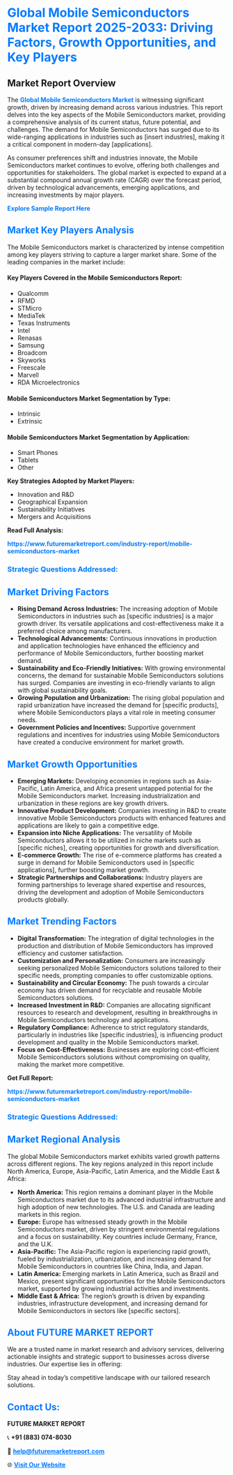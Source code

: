 <h1 style="color: #007BFF;">Global Mobile Semiconductors Market Report 2025-2033: Driving Factors, Growth Opportunities, and Key Players</h1>

<section id="overview">
<h2>Market Report Overview</h2>
<p>The <a href="https://www.futuremarketreport.com/industry-report/mobile-semiconductors-market" style="color: #007BFF; text-decoration: none;"><strong>Global Mobile Semiconductors Market</strong></a> is witnessing significant growth, driven by increasing demand across various industries. This report delves into the key aspects of the Mobile Semiconductors market, providing a comprehensive analysis of its current status, future potential, and challenges. The demand for Mobile Semiconductors has surged due to its wide-ranging applications in industries such as [insert industries], making it a critical component in modern-day [applications].</p>
<p>As consumer preferences shift and industries innovate, the Mobile Semiconductors market continues to evolve, offering both challenges and opportunities for stakeholders. The global market is expected to expand at a substantial compound annual growth rate (CAGR) over the forecast period, driven by technological advancements, emerging applications, and increasing investments by major players.</p>
</section>

<section id="overview">
<p><a href="https://www.futuremarketreport.com/request-sample/reportId=82315" style="color: #007BFF; text-decoration: none;"><strong>Explore Sample Report Here</strong></a></p>
</section>

<section id="key-players">
<h2 style="color: #007BFF;">Market Key Players Analysis</h2>
<p>The Mobile Semiconductors market is characterized by intense competition among key players striving to capture a larger market share. Some of the leading companies in the market include:</p>
<h4>Key Players Covered in the Mobile Semiconductors Report:</h4>
<ul><li>Qualcomm</li><li>RFMD</li><li>STMicro</li><li>MediaTek</li><li>Texas Instruments</li><li>Intel</li><li>Renasas</li><li>Samsung</li><li>Broadcom</li><li>Skyworks</li><li>Freescale</li><li>Marvell</li><li>RDA Microelectronics</li></ul>
<h4>Mobile Semiconductors Market Segmentation by Type:</h4>
<ul><li>Intrinsic</li><li>Extrinsic</li></ul>

<h4>Mobile Semiconductors Market Segmentation by Application:</h4>
<ul><li>Smart Phones</li><li>Tablets</li><li>Other</li></ul>
<p><strong>Key Strategies Adopted by Market Players:</strong></p>
<ul>
<li>Innovation and R&D</li>
<li>Geographical Expansion</li>
<li>Sustainability Initiatives</li>
<li>Mergers and Acquisitions</li>
</ul>
</section>

<section>
<p><strong>Read Full Analysis: </strong></p><a href="https://www.futuremarketreport.com/industry-report/mobile-semiconductors-market" style="color: #007BFF; text-decoration: none;"><strong>https://www.futuremarketreport.com/industry-report/mobile-semiconductors-market</strong></a>
<h3 style="color: #007BFF;">Strategic Questions Addressed:</h3>
</section>

<section id="driving-factors">
<h2 style="color: #007BFF;">Market Driving Factors</h2>
<ul>
<li><strong>Rising Demand Across Industries:</strong> The increasing adoption of Mobile Semiconductors in industries such as [specific industries] is a major growth driver. Its versatile applications and cost-effectiveness make it a preferred choice among manufacturers.</li>
<li><strong>Technological Advancements:</strong> Continuous innovations in production and application technologies have enhanced the efficiency and performance of Mobile Semiconductors, further boosting market demand.</li>
<li><strong>Sustainability and Eco-Friendly Initiatives:</strong> With growing environmental concerns, the demand for sustainable Mobile Semiconductors solutions has surged. Companies are investing in eco-friendly variants to align with global sustainability goals.</li>
<li><strong>Growing Population and Urbanization:</strong> The rising global population and rapid urbanization have increased the demand for [specific products], where Mobile Semiconductors plays a vital role in meeting consumer needs.</li>
<li><strong>Government Policies and Incentives:</strong> Supportive government regulations and incentives for industries using Mobile Semiconductors have created a conducive environment for market growth.</li>
</ul>
</section>

<section id="growth-opportunities">
<h2 style="color: #007BFF;">Market Growth Opportunities</h2>
<ul>
<li><strong>Emerging Markets:</strong> Developing economies in regions such as Asia-Pacific, Latin America, and Africa present untapped potential for the Mobile Semiconductors market. Increasing industrialization and urbanization in these regions are key growth drivers.</li>
<li><strong>Innovative Product Development:</strong> Companies investing in R&D to create innovative Mobile Semiconductors products with enhanced features and applications are likely to gain a competitive edge.</li>
<li><strong>Expansion into Niche Applications:</strong> The versatility of Mobile Semiconductors allows it to be utilized in niche markets such as [specific niches], creating opportunities for growth and diversification.</li>
<li><strong>E-commerce Growth:</strong> The rise of e-commerce platforms has created a surge in demand for Mobile Semiconductors used in [specific applications], further boosting market growth.</li>
<li><strong>Strategic Partnerships and Collaborations:</strong> Industry players are forming partnerships to leverage shared expertise and resources, driving the development and adoption of Mobile Semiconductors products globally.</li>
</ul>
</section>

<section id="trending-factors">
<h2 style="color: #007BFF;">Market Trending Factors</h2>
<ul>
<li><strong>Digital Transformation:</strong> The integration of digital technologies in the production and distribution of Mobile Semiconductors has improved efficiency and customer satisfaction.</li>
<li><strong>Customization and Personalization:</strong> Consumers are increasingly seeking personalized Mobile Semiconductors solutions tailored to their specific needs, prompting companies to offer customizable options.</li>
<li><strong>Sustainability and Circular Economy:</strong> The push towards a circular economy has driven demand for recyclable and reusable Mobile Semiconductors solutions.</li>
<li><strong>Increased Investment in R&D:</strong> Companies are allocating significant resources to research and development, resulting in breakthroughs in Mobile Semiconductors technology and applications.</li>
<li><strong>Regulatory Compliance:</strong> Adherence to strict regulatory standards, particularly in industries like [specific industries], is influencing product development and quality in the Mobile Semiconductors market.</li>
<li><strong>Focus on Cost-Effectiveness:</strong> Businesses are exploring cost-efficient Mobile Semiconductors solutions without compromising on quality, making the market more competitive.</li>
</ul>
</section>

<section>
<p><strong>Get Full Report: </strong></p><a href="https://www.futuremarketreport.com/industry-report/mobile-semiconductors-market" style="color: #007BFF; text-decoration: none;"><strong>https://www.futuremarketreport.com/industry-report/mobile-semiconductors-market</strong></a>
<h3 style="color: #007BFF;">Strategic Questions Addressed:</h3>
</section>


<section id="regional-analysis">
<h2 style="color: #007BFF;">Market Regional Analysis</h2>
<p>The global Mobile Semiconductors market exhibits varied growth patterns across different regions. The key regions analyzed in this report include North America, Europe, Asia-Pacific, Latin America, and the Middle East & Africa:</p>
<ul>
<li><strong>North America:</strong> This region remains a dominant player in the Mobile Semiconductors market due to its advanced industrial infrastructure and high adoption of new technologies. The U.S. and Canada are leading markets in this region.</li>
<li><strong>Europe:</strong> Europe has witnessed steady growth in the Mobile Semiconductors market, driven by stringent environmental regulations and a focus on sustainability. Key countries include Germany, France, and the U.K.</li>
<li><strong>Asia-Pacific:</strong> The Asia-Pacific region is experiencing rapid growth, fueled by industrialization, urbanization, and increasing demand for Mobile Semiconductors in countries like China, India, and Japan.</li>
<li><strong>Latin America:</strong> Emerging markets in Latin America, such as Brazil and Mexico, present significant opportunities for the Mobile Semiconductors market, supported by growing industrial activities and investments.</li>
<li><strong>Middle East & Africa:</strong> The region’s growth is driven by expanding industries, infrastructure development, and increasing demand for Mobile Semiconductors in sectors like [specific sectors].</li>
</ul>
</section>

<footer>
<h2 style="color: #007BFF;">About FUTURE MARKET REPORT</h2>
<p>We are a trusted name in market research and advisory services, delivering actionable insights and strategic support to businesses across diverse industries. Our expertise lies in offering:</p>

<p>Stay ahead in today’s competitive landscape with our tailored research solutions.</p>

<h2 style="color: #007BFF;">Contact Us:</h2>
<p><strong>FUTURE MARKET REPORT</strong></p>
<p>📞 <strong>+91 (883) 074-8030</strong></p>
<p>📧 <strong><a href="mailto:help@futuremarketreport.com" style="color: #007BFF;">help@futuremarketreport.com</a></strong></p>
<p>🌐 <strong><a href="https://www.futuremarketreport.com/" style="color: #007BFF;">Visit Our Website</a></strong></p>
</footer>